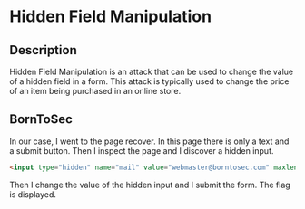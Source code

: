 # Hidden Field Manipulation

## Description
Hidden Field Manipulation is an attack that can be used to change the value of a hidden field in a form. This attack is typically used to change the price of an item being purchased in an online store.

## BornToSec
In our case, I went to the page recover. In this page there is only a text and a submit button. Then I inspect the page and I discover a hidden input.

```html
<input type="hidden" name="mail" value="webmaster@borntosec.com" maxlength="15">
```

Then I change the value of the hidden input and I submit the form. The flag is displayed.